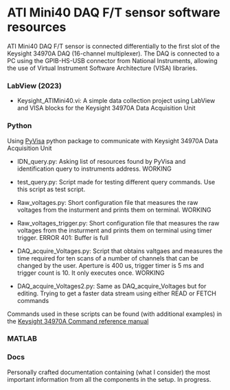 # ATI Mini40 DAQ F/T sensor software resources
ATI Mini40 DAQ F/T sensor is connected differentially to the first slot of the Keysight 34970A DAQ (16-channel multiplexer). The DAQ is connected to a PC using the GPIB-HS-USB connector from National Instruments, allowing the use of Virtual Instrument Software Architecture (VISA) libraries. 


### LabView (2023)
 - Keysight_ATIMini40.vi: A simple data collection project using LabView and VISA blocks for the Keysight 34970A Data Acquisition Unit

### Python
Using [PyVisa](https://pyvisa.readthedocs.io/en/latest/index.html) python package to communicate with Keysight 34970A Data Acquisition Unit

- IDN_query.py: Asking list of resources found by PyVisa and identification query to instruments address. WORKING
- test_query.py: Script made for testing different query commands. Use this script as test script.
- Raw_voltages.py: Short configuration file that measures the raw voltages from the insturment and prints them on terminal. WORKING
- Raw_voltages_trigger.py: Short configuration file that measures the raw voltages from the insturment and prints them on terminal using timer trigger. ERROR 401: Buffer is full
- DAQ_acquire_Voltages.py: Script that obtains valtgaes and measures the time required for ten scans of a number of channels that can be changed by the user. Aperture is 400 us, trigger timer is 5 ms and trigger count is 10. It only executes once. WORKING

- DAQ_acquire_Voltages2.py: Same as DAQ_acquire_Voltages but for editing. Trying to get a faster data stream using either READ or FETCH commands

Commands used in these scripts can be found (with additional examples) in the [Keysight 34970A Command reference manual](https://documentation.help/Keysight-34970A-34972A/)


### MATLAB

### Docs
Personally crafted documentation containing (what I consider) the most important information from all the components in the setup. In progress.


